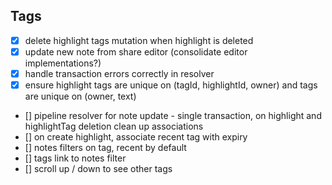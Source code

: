 ## Tags

- [x] delete highlight tags mutation when highlight is deleted
- [x] update new note from share editor (consolidate editor implementations?)
- [x] handle transaction errors correctly in resolver
- [x] ensure highlight tags are unique on (tagId, highlightId, owner) and tags are unique on (owner, text)
- [] pipeline resolver for note update - single transaction, on highlight and highlightTag deletion clean up associations
- [] on create highlight, associate recent tag with expiry
- [] notes filters on tag, recent by default
- [] tags link to notes filter
- [] scroll up / down to see other tags
